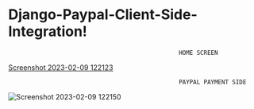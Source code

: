 # Django-Paypal-Client-Side-Integration!


                                                    HOME SCREEN 
[Screenshot 2023-02-09 122123](https://user-images.githubusercontent.com/69758727/217745205-3bab0acf-75ce-43d9-8089-23d8e921d464.png)


                                                    PAYPAL PAYMENT SIDE
![Screenshot 2023-02-09 122150](https://user-images.githubusercontent.com/69758727/217745210-d4fd7cab-427b-49ca-8993-8b9d07f08b3f.png)
